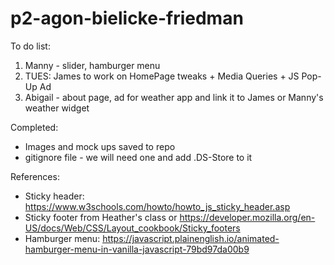 # p2-agon-bielicke-friedman

To do list:

1. Manny - slider, hamburger menu
2. TUES: James to work on HomePage tweaks + Media Queries + JS Pop-Up Ad
3. Abigail - about page, ad for weather app and link it to James or Manny's weather widget



Completed:

* Images and mock ups saved to repo
* gitignore file - we will need one and add .DS-Store to it

References:

* Sticky header: https://www.w3schools.com/howto/howto_js_sticky_header.asp
* Sticky footer from Heather's class or https://developer.mozilla.org/en-US/docs/Web/CSS/Layout_cookbook/Sticky_footers
* Hamburger menu: https://javascript.plainenglish.io/animated-hamburger-menu-in-vanilla-javascript-79bd97da00b9
